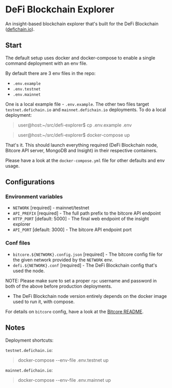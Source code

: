 # DeFi Blockchain Explorer

An insight-based blockchain explorer that's built for the DeFi Blockchain ([defichain.io](https://defichain.io)).

## Start

The default setup uses docker and docker-compose to enable a single command deployment with an env file.

By default there are 3 env files in the repo:
- `.env.example` 
- `.env.testnet`
- `.env.mainnet`

One is a local example file - `.env.example`. The other two files target `testnet.defichain.io` and `mainnet.defichain.io` deployments. To do a local deployment:

> user@host:~/src/defi-explorer$ cp .env.example .env

> user@host:~/src/defi-explorer$ docker-compose up

That's it. This should launch everything required (DeFi Blockchain node, Bitcore API server, MongoDB and Insight) in their respective containers.

Please have a look at the `docker-compose.yml` file for other defaults and env usage.

## Configurations

### Environment variables

- `NETWORK` [required] - mainnet/testnet
- `API_PREFIX` [required] - The full path prefix to the bitcore API endpoint
- `HTTP_PORT` [default: 5000] - The final web endpoint of the insight explorer
- `API_PORT` [default: 3000] - The bitcore API endpoint port

### Conf files

- `bitcore.${NETWORK}.config.json` [required] - The bitcore config file for the given network provided by the `NETWORK` env. 
- `defi.${NETWORK}.conf` [required] - The DeFi Blockchain config that's used the node.

NOTE: Please make sure to set a proper `rpc` username and password in both of the above before production deployments. 

- The DeFi Blockchain node version entirely depends on the docker image used to run it, with compose.

For details on `bitcore` config, have a look at the [Bitcore README](./docs/Bitcore-README.md).

## Notes

Deployment shortcuts: 
 
`testnet.defichain.io`:

> docker-compose --env-file .env.testnet up

`mainnet.defichain.io`:

> docker-compose --env-file .env.mainnet up